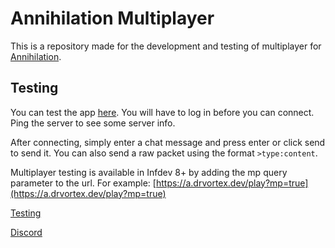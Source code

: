 # Annihilation Multiplayer

This is a repository made for the development and testing of multiplayer for [Annihilation](https://annihilation.drvortex.dev).

## Testing

You can test the app [here](https://a.drvortex.dev/mp). You will have to log in before you can connect. Ping the server to see some server info.

After connecting, simply enter a chat message and press enter or click send to send it. You can also send a raw packet using the format `>type:content`.

Multiplayer testing is available in Infdev 8+ by adding the mp query parameter to the url. For example: [https://a.drvortex.dev/play?mp=true](https://a.drvortex.dev/play?mp=true)

[Testing](https://a.drvortex.dev/mp)

[Discord](https://a.drvortex.dev/discord)
